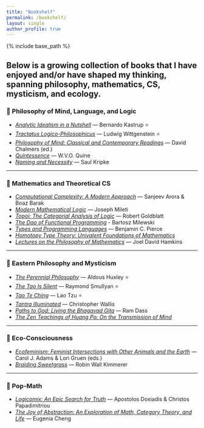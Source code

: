 ```yaml
---
title: "Bookshelf"
permalink: /bookshelf/
layout: single
author_profile: true
---
```


{% include base_path %}

Below is a growing collection of books that I have enjoyed and/or have shaped my thinking, spanning philosophy, mathematics, CS, mysticism, and ecology. 
---

### 🧠 Philosophy of Mind, Language, and Logic

- [*Analytic Idealism in a Nutshell*](https://www.goodreads.com/book/show/204478729-analytic-idealism-in-a-nutshell) — Bernardo Kastrup ⭐  
- [*Tractatus Logico-Philosophicus*](https://www.goodreads.com/book/show/12075.Tractatus_Logico_Philosophicus) — Ludwig Wittgenstein ⭐
- [*Philosophy of Mind: Classical and Contemporary Readings*](https://www.goodreads.com/book/show/31839.Philosophy_of_Mind) — David Chalmers (ed.) 
- [*Quintessence*](https://www.goodreads.com/book/show/174468.Quintessence) — W.V.O. Quine 
- [*Naming and Necessity*](https://www.goodreads.com/book/show/276249.Naming_and_Necessity) — Saul Kripke    

---

### 📐 Mathematics and Theoretical CS

- [*Computational Complexity: A Modern Approach*](https://www.goodreads.com/book/show/6535065-computational-complexity) — Sanjeev Arora & Boaz Barak  
- [*Modern Mathematical Logic*](https://www.goodreads.com/book/show/75666288-modern-mathematical-logic) — Joseph Mileti  
- [*Topoi: The Categorial Analysis of Logic*](https://www.goodreads.com/book/show/323609.Topoi) — Robert Goldblatt  
- [*The Dao of Functional Programming*](https://tannerduve.github.io/files/DaoFP.pdf) - Bartosz Milewski
- [*Types and Programming Languages*](https://www.goodreads.com/book/show/112252.Types_and_Programming_Languages) — Benjamin C. Pierce  
- [*Homotopy Type Theory: Univalent Foundations of Mathematics*](https://www.goodreads.com/book/show/18106978-homotopy-type-theory)  
- [*Lectures on the Philosophy of Mathematics*](https://www.goodreads.com/book/show/53730382-lectures-on-the-philosophy-of-mathematics) — Joel David Hamkins  

---

### 🪷 Eastern Philosophy and Mysticism

- [*The Perennial Philosophy*](https://www.goodreads.com/book/show/5131.The_Perennial_Philosophy) — Aldous Huxley ⭐ 
- [*The Tao Is Silent*](https://www.goodreads.com/book/show/219106.The_Tao_Is_Silent) — Raymond Smullyan ⭐
- [*Tao Te Ching*](https://www.goodreads.com/book/show/439655.Tao_Te_Ching) — Lao Tzu ⭐
- [*Tantra Illuminated*](https://www.goodreads.com/book/show/15731041-tantra-illuminated) — Christopher Wallis  
- [*Paths to God: Living the Bhagavad Gita*](https://www.goodreads.com/book/show/29252.Paths_to_God) — Ram Dass  
- [*The Zen Teachings of Huang Po: On the Transmission of Mind*](https://www.goodreads.com/book/show/276779.The_Zen_Teaching_of_Huang_Po)  

---

### 🌱 Eco-Consciousness

- [*Ecofeminism: Feminist Intersections with Other Animals and the Earth*](https://www.goodreads.com/book/show/18402851-ecofeminism) — Carol J. Adams & Lori Gruen (eds.)
- [*Braiding Sweetgrass*](https://www.goodreads.com/book/show/17465709-braiding-sweetgrass) — Robin Wall Kimmerer   

---

### 🧩 Pop-Math
- [*Logicomix: An Epic Search for Truth*](https://www.goodreads.com/book/show/6493321-logicomix) — Apostolos Doxiadis & Christos Papadimitriou  
- [*The Joy of Abstraction: An Exploration of Math, Category Theory, and Life*](https://www.goodreads.com/book/show/60658614-the-joy-of-abstraction?ref=nav_sb_ss_1_22) — Eugenia Cheng  
